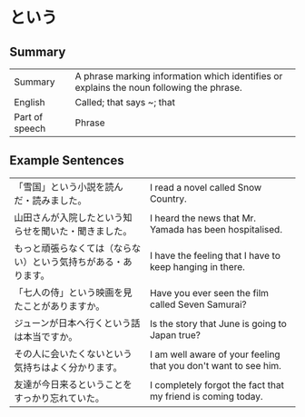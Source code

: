 # という

## Summary

<table><tr>   <td>Summary</td>   <td>A phrase marking information which identifies or explains the noun following the phrase.</td></tr><tr>   <td>English</td>   <td>Called; that says ~; that</td></tr><tr>   <td>Part of speech</td>   <td>Phrase</td></tr></table>

## Example Sentences

<table><tr>   <td>「雪国」という小説を読んだ・読みました。</td>   <td>I read a novel called Snow Country.</td></tr><tr>   <td>山田さんが入院したという知らせを聞いた・聞きました。</td>   <td>I heard the news that Mr. Yamada has been hospitalised.</td></tr><tr>   <td>もっと頑張らなくては（ならない）という気持ちがある・あります。</td>   <td>I have the feeling that I have to keep hanging in there.</td></tr><tr>   <td>「七人の侍」という映画を見たことがありますか。</td>   <td>Have you ever seen the film called Seven Samurai?</td></tr><tr>   <td>ジューンが日本へ行くという話は本当ですか。</td>   <td>Is the story that June is going to Japan true?</td></tr><tr>   <td>その人に会いたくないという気持ちはよく分かります。</td>   <td>I am well aware of your feeling that you don't want to see him.</td></tr><tr>   <td>友達が今日来るということをすっかり忘れていた。</td>   <td>I completely forgot the fact that my friend is coming today.</td></tr></table>


